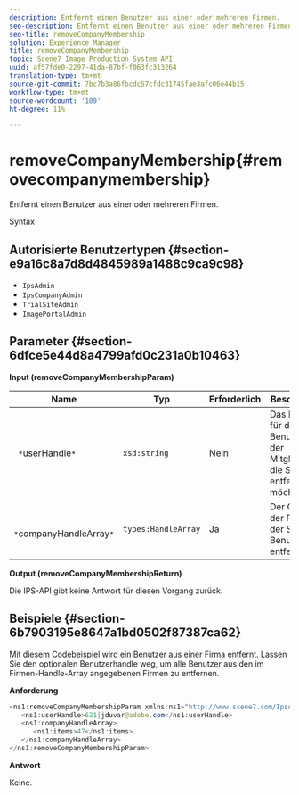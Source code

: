 ```yaml
---
description: Entfernt einen Benutzer aus einer oder mehreren Firmen.
seo-description: Entfernt einen Benutzer aus einer oder mehreren Firmen.
seo-title: removeCompanyMembership
solution: Experience Manager
title: removeCompanyMembership
topic: Scene7 Image Production System API
uuid: af57fde0-2297-41da-87bf-f063fc313264
translation-type: tm+mt
source-git-commit: 7bc7b3a86fbcdc57cfdc31745fae3afc06e44b15
workflow-type: tm+mt
source-wordcount: '109'
ht-degree: 11%

---
```



# removeCompanyMembership{#removecompanymembership}

Entfernt einen Benutzer aus einer oder mehreren Firmen.

Syntax

## Autorisierte Benutzertypen {#section-e9a16c8a7d8d4845989a1488c9ca9c98}

* `IpsAdmin`
* `IpsCompanyAdmin`
* `TrialSiteAdmin`
* `ImagePortalAdmin`

## Parameter {#section-6dfce5e44d8a4799afd0c231a0b10463}

**Input (removeCompanyMembershipParam)**

| Name | Typ | Erforderlich | Beschreibung |
|---|---|---|---|
| ` *`userHandle`*` | `xsd:string` | Nein | Das Handle für den Benutzer mit der Mitgliedschaft, die Sie entfernen möchten. |
| ` *`companyHandleArray`*` | `types:HandleArray` | Ja | Der Griff zu der Firma, von der Sie den Benutzer entfernen. |

**Output (removeCompanyMembershipReturn)**

Die IPS-API gibt keine Antwort für diesen Vorgang zurück.

## Beispiele {#section-6b7903195e8647a1bd0502f87387ca62}

Mit diesem Codebeispiel wird ein Benutzer aus einer Firma entfernt. Lassen Sie den optionalen Benutzerhandle weg, um alle Benutzer aus den im Firmen-Handle-Array angegebenen Firmen zu entfernen.

**Anforderung**

```java
<ns1:removeCompanyMembershipParam xmlns:ns1="http://www.scene7.com/IpsApi/xsd">
   <ns1:userHandle>621|jduvar@adobe.com</ns1:userHandle>
   <ns1:companyHandleArray>
      <ns1:items>47</ns1:items>
   </ns1:companyHandleArray>
</ns1:removeCompanyMembershipParam>
```

**Antwort**

Keine.
